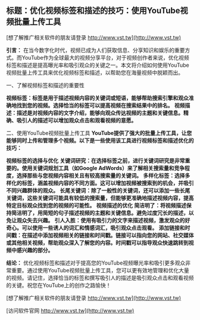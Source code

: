 ## **标题：优化视频标签和描述的技巧：使用YouTube视频批量上传工具**

[想了解推广相关软件的朋友请登录 http://www.vst.tw](http://www.vst.tw)

**引言：**
在当今数字化时代，视频已成为人们获取信息、分享知识和娱乐的重要方式。而YouTube作为全球最大的视频分享平台，对于视频创作者来说，优化视频标签和描述是提高曝光率和吸引观众的关键之一。本文将介绍如何使用YouTube视频批量上传工具来优化视频标签和描述，以帮助您在海量视频中脱颖而出。

一、了解视频标签和描述的重要性

**视频标签：标签是用于描述视频内容的关键词或短语，能够帮助搜索引擎和观众准确地找到您的视频。选择恰当的标签可以提高视频在搜索结果中的排名。**
**视频描述：描述是对视频内容的文字介绍，能够向观众传达视频的主题和关键信息。精确、吸引人的描述可以增加观众点击和观看视频的意愿。**

二、使用YouTube视频批量上传工具
**YouTube提供了强大的批量上传工具，让您能够同时上传和管理多个视频。以下是一些使用该工具进行视频标签和描述优化的技巧：**

**视频标签的选择与优化**
**关键词研究：在选择标签之前，进行关键词研究是非常重要的。使用关键词规划工具（如Google AdWords）来了解相关搜索量和竞争程度，选择那些与您视频内容相关且有较高搜索量的关键词。**
**多样化标签：选择多样化的标签，涵盖视频内容的不同方面。这可以增加视频被搜索到的机会，并吸引不同兴趣群体的观众。**
**长尾关键词：除了一般性的关键词，还可以添加一些长尾关键词，这些关键词可能具有较低的搜索量，但能够更准确地描述视频内容，提高特定目标观众找到您的视频的可能性。**
**视频描述的优化**
**简洁明了：将视频描述保持简洁明了，用简短的句子描述视频的主题和关键信息。避免过度冗长的描述，以免让观众失去兴趣。**
**引人入胜：使用有吸引力的文字来描述视频，激发观众的好奇心。可以使用一些诱人的词汇和情感词汇，吸引观众点击观看。**
**添加链接和时间戳：在描述中添加视频相关的链接和时间戳。链接可以指向您的网站、社交媒体或其他相关视频，帮助观众深入了解您的内容。时间戳可以指导观众快速跳转到视频中感兴趣的部分。**

**结论：**
优化视频标签和描述对于提高您的YouTube视频曝光率和吸引更多观众非常重要。通过使用YouTube视频批量上传工具，您可以更有效地管理和优化大量的视频。请记住，选择恰当的标签和撰写吸引人的描述是吸引观众点击和观看视频的关键。祝您在YouTube上的创作之路愉快！

[想了解推广相关软件的朋友请登录 http://www.vst.tw](http://www.vst.tw)


[访问软件官网 http://www.vst.tw](http://www.vst.tw)
